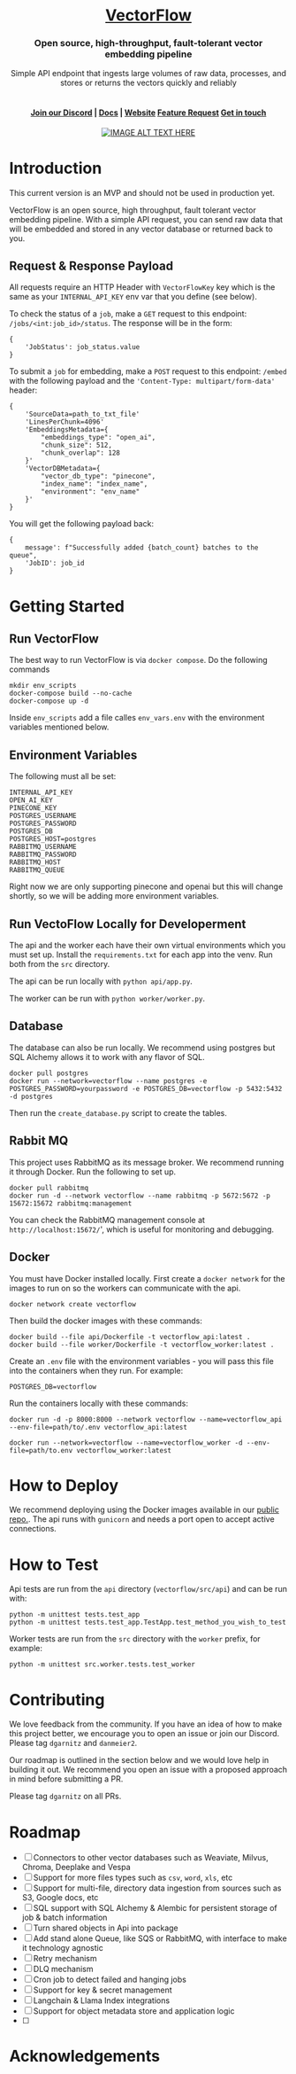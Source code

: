 <div align="center">
    <a href="https://www.getvectorflow.com/">
        <h1>VectorFlow</h1>
    </a>
    <h3>Open source, high-throughput, fault-tolerant vector embedding pipeline</h3>
    <span>Simple API endpoint that ingests large volumes of raw data, processes, and stores or returns the vectors quickly and reliably</span>
    <br></br>   
</div>
<h4 align="center">
  <a href="https://discord.gg/9VZ3ujWE">Join our Discord</a> |
  <a href="https://infisical.com/docs/documentation/getting-started/introduction">Docs</a> |
  <a href="https://www.infisical.com">Website</a>
    <a href="https://www.infisical.com">Feature Request</a>
    <a href="https://www.infisical.com">Get in touch</a>
</h4>

<div align="center">

[![IMAGE ALT TEXT HERE](https://img.youtube.com/vi/aQOlOT14DaA/0.jpg)](https://www.youtube.com/watch?v=aQOlOT14DaA)

</div>



# Introduction
This current version is an MVP and should not be used in production yet.

VectorFlow is an open source, high throughput, fault tolerant vector embedding pipeline. With a simple API request, you can send raw data that will be embedded and stored in any vector database or returned back to you. 

## Request & Response Payload
All requests require an HTTP Header with `VectorFlowKey` key which is the same as your `INTERNAL_API_KEY` env var that you define (see below). 

To check the status of a `job`, make a `GET` request to this endpoint: `/jobs/<int:job_id>/status`. The response will be in the form:
```
{
    'JobStatus': job_status.value
}
```

To submit a `job` for embedding, make a `POST` request to this endpoint: `/embed` with the following payload and the `'Content-Type: multipart/form-data'` header:
```
{
    'SourceData=path_to_txt_file'
    'LinesPerChunk=4096'
    'EmbeddingsMetadata={
        "embeddings_type": "open_ai", 
        "chunk_size": 512, 
        "chunk_overlap": 128
    }'
    'VectorDBMetadata={
        "vector_db_type": "pinecone", 
        "index_name": "index_name", 
        "environment": "env_name"
    }'
}
``` 

You will get the following payload back:
```
{
    message': f"Successfully added {batch_count} batches to the queue", 
    'JobID': job_id
}
```
# Getting Started
## Run VectorFlow 
The best way to run VectorFlow is via `docker compose`. Do the following commands
```
mkdir env_scripts
docker-compose build --no-cache
docker-compose up -d
```

Inside `env_scripts` add a file calles `env_vars.env` with the environment variables mentioned below. 

## Environment Variables
The following must all be set:
```
INTERNAL_API_KEY
OPEN_AI_KEY
PINECONE_KEY
POSTGRES_USERNAME
POSTGRES_PASSWORD
POSTGRES_DB
POSTGRES_HOST=postgres
RABBITMQ_USERNAME
RABBITMQ_PASSWORD
RABBITMQ_HOST
RABBITMQ_QUEUE
```

Right now we are only supporting pinecone and openai but this will change shortly, so we will be adding more environment variables. 

## Run VectoFlow Locally for Developerment
The api and the worker each have their own virtual environments which you must set up. Install the `requirements.txt` for each app into the venv. Run both from the `src` directory.

The api can be run locally with `python api/app.py`. 

The worker can be run with `python worker/worker.py`. 

## Database 
The database can also be run locally. We recommend using postgres but SQL Alchemy allows it to work with any flavor of SQL. 
```
docker pull postgres
docker run --network=vectorflow --name postgres -e POSTGRES_PASSWORD=yourpassword -e POSTGRES_DB=vectorflow -p 5432:5432 -d postgres
```

Then run the `create_database.py` script to create the tables. 

## Rabbit MQ
This project uses RabbitMQ as its message broker. We recommend running it through Docker. Run the following to set up.

```
docker pull rabbitmq
docker run -d --network vectorflow --name rabbitmq -p 5672:5672 -p 15672:15672 rabbitmq:management

```

You can check the RabbitMQ management console at `http://localhost:15672/`', which is useful for monitoring and debugging.

## Docker
You must have Docker installed locally. First create a `docker network` for the images to run on so the workers can communicate with the api. 
```
docker network create vectorflow
```

Then build the docker images with these commands:
```
docker build --file api/Dockerfile -t vectorflow_api:latest .
docker build --file worker/Dockerfile -t vectorflow_worker:latest . 
```
Create an `.env` file with the environment variables - you will pass this file into the containers when they run. For example:
```
POSTGRES_DB=vectorflow
```

Run the containers locally with these commands:
```
docker run -d -p 8000:8000 --network vectorflow --name=vectorflow_api --env-file=path/to/.env vectorflow_api:latest 

docker run --network=vectorflow --name=vectorflow_worker -d --env-file=path/to.env vectorflow_worker:latest
```

# How to Deploy
We recommend deploying using the Docker images available in our [public repo.](https://hub.docker.com/repository/docker/dgarnitz/vectorflow/general). The api runs with `gunicorn` and needs a port open to accept active connections.  

# How to Test
Api tests are run from the `api` directory (`vectorflow/src/api`) and can be run with:
```
python -m unittest tests.test_app
python -m unittest tests.test_app.TestApp.test_method_you_wish_to_test
```

Worker tests are run from the `src` directory with the `worker` prefix, for example:
```
python -m unittest src.worker.tests.test_worker
```

# Contributing
We love feedback from the community. If you have an idea of how to make this project better, we encourage you to open an issue or join our Discord. Please tag `dgarnitz` and `danmeier2`.

Our roadmap is outlined in the section below and we would love help in building it out. We recommend you open an issue with a proposed approach in mind before submitting a PR.

Please tag `dgarnitz` on all PRs. 

# Roadmap
- [ ] Connectors to other vector databases such as Weaviate, Milvus, Chroma, Deeplake and Vespa
- [ ] Support for more files types such as `csv`, `word`, `xls`, etc
- [ ] Support for multi-file, directory data ingestion from sources such as S3, Google docs, etc
- [ ] SQL support with SQL Alchemy & Alembic for persistent storage of job & batch information
- [ ] Turn shared objects in Api into package
- [ ] Add stand alone Queue, like SQS or RabbitMQ, with interface to make it technology agnostic
- [ ] Retry mechanism
- [ ] DLQ mechanism
- [ ] Cron job to detect failed and hanging jobs
- [ ] Support for key & secret management
- [ ] Langchain & Llama Index integrations
- [ ] Support for object metadata store and application logic
- [ ] 

# Acknowledgements

[//]: contributor-faces
